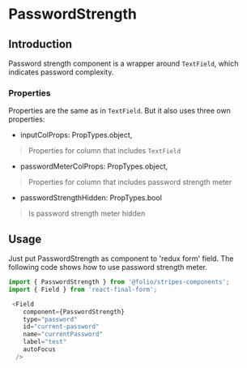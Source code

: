 # PasswordStrength

## Introduction

Password strength component is a wrapper around `TextField`, which indicates password complexity.

### Properties

Properties are the same as in `TextField`. But it also uses three own properties:
  * inputColProps: PropTypes.object,
  > Properties for column that includes `TextField`
  * passwordMeterColProps: PropTypes.object,
  > Properties for column that includes password strength meter
  * passwordStrengthHidden: PropTypes.bool
  > Is password strength meter hidden
## Usage
Just put PasswordStrength as component to 'redux form' field.
The following code shows how to use password strength meter.

```javascript
import { PasswordStrength } from '@folio/stripes-components';
import { Field } from 'react-final-form';

 <Field
    component={PasswordStrength}
    type="password"
    id="current-password"
    name="currentPassword"
    label="test"
    autoFocus
  />
```
